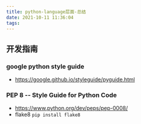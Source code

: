 ```yaml
---
title: python-language层面-总结
date: 2021-10-11 11:36:04
tags:
---
```

## 开发指南
### google python style guide
- https://google.github.io/styleguide/pyguide.html

### PEP 8 -- Style Guide for Python Code
- https://www.python.org/dev/peps/pep-0008/
- flake8 ```pip install flake8```